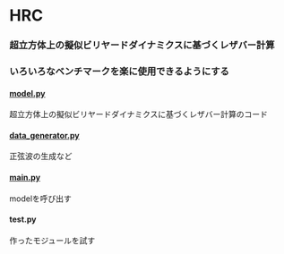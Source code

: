 HRC
====

### 超立方体上の擬似ビリヤードダイナミクスに基づくレザバー計算
### いろいろなベンチマークを楽に使用できるようにする


#### [model.py](https://github.com/katorilab/cbm_rc/blob/master/hrcpy/model.py)
超立方体上の擬似ビリヤードダイナミクスに基づくレザバー計算のコード

#### [data_generator.py](https://github.com/katorilab/cbm_rc/blob/master/hrcpy/data_generater.py)
正弦波の生成など

#### [main.py](https://github.com/katorilab/cbm_rc/blob/master/hrcpy/main.py)
modelを呼び出す

#### test.py
作ったモジュールを試す
